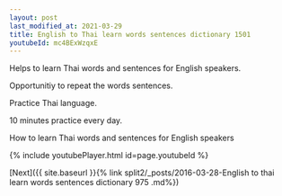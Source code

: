 ```yaml
---
layout: post
last_modified_at: 2021-03-29
title: English to Thai learn words sentences dictionary 1501 
youtubeId: mc4BExWzqxE
---
```

 
 
Helps to learn Thai words and sentences for English speakers.

Opportunitiy to repeat the words sentences. 

Practice Thai language. 
 
10 minutes practice every day. 
 
How to learn Thai words and sentences for English speakers 
 
{% include youtubePlayer.html id=page.youtubeId %}
 
 
[Next]({{ site.baseurl }}{% link  split2/_posts/2016-03-28-English to thai learn words sentences dictionary 975 .md%})
 
